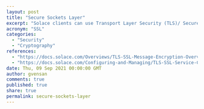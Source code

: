 ```yaml
---
layout: post
title: "Secure Sockets Layer"
excerpt: "Solace clients can use Transport Layer Security (TLS)/ Secure Sockets Layer (SSL)‑encrypted connections to an event broker. This allows an exchange of uncompressed Solace Message Format (SMF) data or Solace Element Management Protocol (SEMP) data with the event broker using TLS/SSL over single TCP connections instead of plain text over TCP."
acronym: "SSL"
categories:
  - "Security"
  - "Cryptography"
references:
  - "https://docs.solace.com/Overviews/TLS-SSL-Message-Encryption-Overview.htm"
  - "https://docs.solace.com/Configuring-and-Managing/TLS-SSL-Service-Connections.htm"
date: Thu, 09 Sep 2021 00:00:00 GMT
author: gvensan
comments: true
published: true
share: true
permalink: secure-sockets-layer
---
```

